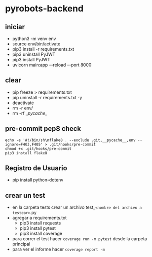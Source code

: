# pyrobots-backend

## iniciar

- python3 -m venv env
- source env/bin/activate
- pip3 install -r requirements.txt
- pip3 uninstall PyJWT
- pip3 install PyJWT
- uvicorn main:app --reload --port 8000

## clear

- pip freeze > requirements.txt
- pip uninstall -r requirements.txt -y
- deactivate
- rm -r env/
- rm -rf \__pycache\__

## pre-commit pep8 check
```
echo -e '#!/bin/sh\nflake8 . --exclude .git,__pycache__,env --ignore=F403,F405' > .git/hooks/pre-commit
chmod +x .git/hooks/pre-commit
pip3 install flake8
```

## Registro de Usuario

- pip install python-dotenv

## crear un test

- en la carpeta tests crear un archivo test_`<nombre del archivo a testear>`.py
- agregar a requirements.txt
	- pip3 install requests
	- pip3 install pytest
	- pip3 install coverage
- para correr el test hacer `coverage run -m pytest` desde la carpeta principal
- para ver el informe hacer `coverage report -m`

